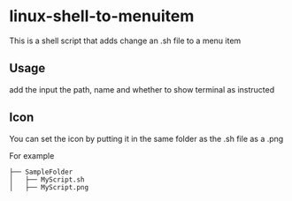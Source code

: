 # linux-shell-to-menuitem
This is a shell script that adds change an .sh file to a menu item
## Usage
add the input the path, name and whether to show terminal as instructed

## Icon
You can set the icon by putting it in the same folder as the .sh file as a .png

For example

```
├── SampleFolder
│   ├── MyScript.sh				
│   ├── MyScript.png
```
